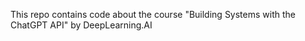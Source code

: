 This repo contains code about the course "Building Systems with the ChatGPT API" by DeepLearning.AI
